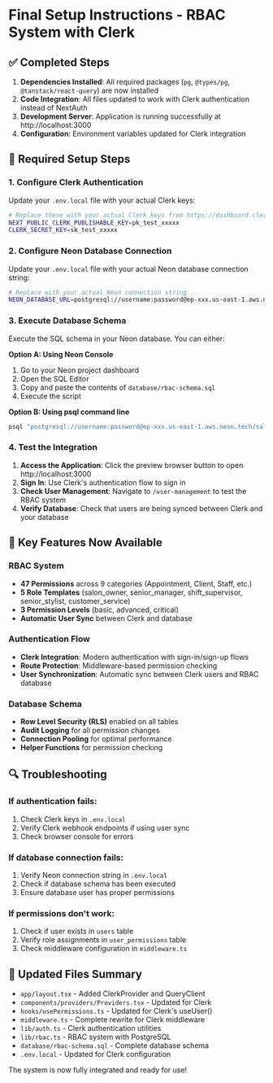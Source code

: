 # Final Setup Instructions - RBAC System with Clerk

## ✅ Completed Steps

1. **Dependencies Installed**: All required packages (`pg`, `@types/pg`, `@tanstack/react-query`) are now installed
2. **Code Integration**: All files updated to work with Clerk authentication instead of NextAuth
3. **Development Server**: Application is running successfully at http://localhost:3000
4. **Configuration**: Environment variables updated for Clerk integration

## 🔧 Required Setup Steps

### 1. Configure Clerk Authentication

Update your `.env.local` file with your actual Clerk keys:

```bash
# Replace these with your actual Clerk keys from https://dashboard.clerk.com
NEXT_PUBLIC_CLERK_PUBLISHABLE_KEY=pk_test_xxxxx
CLERK_SECRET_KEY=sk_test_xxxxx
```

### 2. Configure Neon Database Connection

Update your `.env.local` file with your actual Neon database connection string:

```bash
# Replace with your actual Neon connection string
NEON_DATABASE_URL=postgresql://username:password@ep-xxx.us-east-1.aws.neon.tech/salon_management
```

### 3. Execute Database Schema

Execute the SQL schema in your Neon database. You can either:

**Option A: Using Neon Console**
1. Go to your Neon project dashboard
2. Open the SQL Editor
3. Copy and paste the contents of `database/rbac-schema.sql`
4. Execute the script

**Option B: Using psql command line**
```bash
psql "postgresql://username:password@ep-xxx.us-east-1.aws.neon.tech/salon_management" -f database/rbac-schema.sql
```

### 4. Test the Integration

1. **Access the Application**: Click the preview browser button to open http://localhost:3000
2. **Sign In**: Use Clerk's authentication flow to sign in
3. **Check User Management**: Navigate to `/user-management` to test the RBAC system
4. **Verify Database**: Check that users are being synced between Clerk and your database

## 🎯 Key Features Now Available

### RBAC System
- **47 Permissions** across 9 categories (Appointment, Client, Staff, etc.)
- **5 Role Templates** (salon_owner, senior_manager, shift_supervisor, senior_stylist, customer_service)
- **3 Permission Levels** (basic, advanced, critical)
- **Automatic User Sync** between Clerk and database

### Authentication Flow
- **Clerk Integration**: Modern authentication with sign-in/sign-up flows
- **Route Protection**: Middleware-based permission checking
- **User Synchronization**: Automatic sync between Clerk users and RBAC database

### Database Schema
- **Row Level Security (RLS)** enabled on all tables
- **Audit Logging** for all permission changes
- **Connection Pooling** for optimal performance
- **Helper Functions** for permission checking

## 🔍 Troubleshooting

### If authentication fails:
1. Check Clerk keys in `.env.local`
2. Verify Clerk webhook endpoints if using user sync
3. Check browser console for errors

### If database connection fails:
1. Verify Neon connection string in `.env.local`
2. Check if database schema has been executed
3. Ensure database user has proper permissions

### If permissions don't work:
1. Check if user exists in `users` table
2. Verify role assignments in `user_permissions` table
3. Check middleware configuration in `middleware.ts`

## 📁 Updated Files Summary

- `app/layout.tsx` - Added ClerkProvider and QueryClient
- `components/providers/Providers.tsx` - Updated for Clerk
- `hooks/usePermissions.ts` - Updated for Clerk's useUser()
- `middleware.ts` - Complete rewrite for Clerk middleware
- `lib/auth.ts` - Clerk authentication utilities
- `lib/rbac.ts` - RBAC system with PostgreSQL
- `database/rbac-schema.sql` - Complete database schema
- `.env.local` - Updated for Clerk configuration

The system is now fully integrated and ready for use!